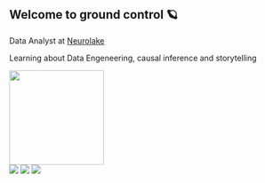 ## Welcome to ground control :ringed_planet:	

Data Analyst at [Neurolake](https://www.neurotech.com.br/neurolake/)

Learning about Data Engeneering, causal inference and storytelling

<div>
  <img height="170em" src="https://github-readme-stats.vercel.app/api/top-langs/?username=spacemarcio&layout=compact&langs_count=7&theme=dark"/>
</div>

<div style="display: inline_block" margin: auto>
  <a href="https://www.linkedin.com/in/marcio-de-lucas/" target="_blank"><img src="https://img.shields.io/badge/-LinkedIn-%230077B5?style=for-the-badge&logo=linkedin&logoColor=white" target="_blank"></a>
  <a href="mailto:delucasmarcio@gmail.com"><img src="https://img.shields.io/badge/-Gmail-%23333?style=for-the-badge&logo=gmail&logoColor=white" target="_blank"></a>
  <a href="https://twitter.com/space_marcio"><img src="https://img.shields.io/twitter/follow/space_marcio?color=blue&label=TWITTER&logo=Twitter&logoColor=blue&style=for-the-badge" target="_blank"></a>
</div
